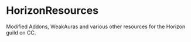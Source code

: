 # HorizonResources
Modified Addons, WeakAuras and various other resources for the Horizon guild on CC.
